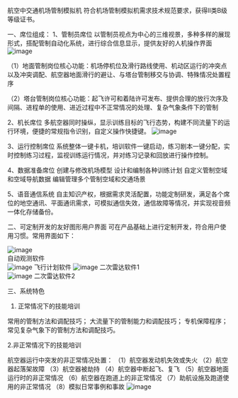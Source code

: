 航空中交通机场管制模拟机
符合机场管制模拟机需求技术规范要求，获得II类B级等级证书。

一、席位组成：
1、管制员席位
以管制员视点为中心的三维视景，多种多样的展现形式，搭配管制自动化系统，进行综合信息显示，提供友好的人机操作界面
![image](https://github.com/weakchen007/aiwv.github.io/assets/58799395/e01caca5-d12f-466e-aef2-8d1441d60fd0)

（1）地面管制岗位核心功能：机场停机位及滑行路线使用、机动区运行的冲突点以及冲突调配、航空器地面滑行的避让、与塔台管制移交与协调、特殊情况处置程序

（2）塔台管制岗位核心功能：起飞许可和着陆许可发布、提供合理的放行次序及间隔、进程单的使用、进近过程中不正常情况的处理、复杂气象条件下的管制

2、机长席位
多航空器同时操纵，显示训练目标的飞行态势，构建不同流量下的运行环境，便捷的常规指令识别，自定义操作快捷键。
![image](https://github.com/weakchen007/aiwv.github.io/assets/58799395/e11f22b7-f4d0-42fd-be6a-b4887d3514aa)

3、运行控制席位
系统整体一键卡机，培训软件一键启动，练习剧本一键分配，实时控制练习过程，监视训练运行情况，并对练习记录和回放进行操作控制。

4、数据准备席位
创建与修改机场模型  设计和编制各种训练计划  自定义管制空域和空域导航数据  编辑管理多个管制空域和交通场景

5、语音通信系统
自主知识产权，根据需求灵活配置，功能定制研发，满足各个席位的地空通讯、平面通讯需求，可模拟通信失效，通信故障等情况，并实现视音频一体化存储备份。

二、可定制开发的友好图形用户界面
可在产品基础上进行定制开发，符合用户使用习惯。常用界面如下：

![image](https://github.com/weakchen007/aiwv.github.io/assets/58799395/eb1412a8-7171-4c10-862f-e4a4f1798461)            
自动观测软件								
![image](https://github.com/weakchen007/aiwv.github.io/assets/58799395/1b33e7ef-075f-4b93-a90a-1d1bb5020580)
飞行计划软件
 ![image](https://github.com/weakchen007/aiwv.github.io/assets/58799395/e47ddb9a-1811-4392-bcf3-7bf2cddaf0b2)
二次雷达软件1								
![image](https://github.com/weakchen007/aiwv.github.io/assets/58799395/59bc4c49-b6ba-4065-ac3b-3b3d7050230c)
二次雷达软件2

三、系统特色
1.	正常情况下的技能培训

常用的管制方法和调配技巧；
大流量下的管制能力和调配技巧；
专机保障程序；
常见复杂气象下的管制方法和调配技巧。

2.非正常情况下的技能培训

航空器运行中突发的非正常情况处置：
（1）航空器发动机失效或失火
（2）航空器起落架故障
（3）航空器被劫持
（4）航空器中断起飞、复飞
（5）航空器地面运行时的非正常情况
（6）航空器在跑道上的非正常情况
（7）助航设施及跑道使用的非正常情况
（8）模拟日常事例和事故
![image](https://github.com/weakchen007/aiwv.github.io/assets/58799395/16ee059b-5285-48d6-8d68-baa2528ba616)


